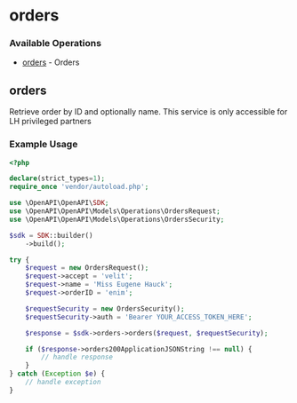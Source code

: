 # orders

### Available Operations

* [orders](#orders) - Orders

## orders

Retrieve order by ID and optionally name. This service is only accessible for LH privileged partners

### Example Usage

```php
<?php

declare(strict_types=1);
require_once 'vendor/autoload.php';

use \OpenAPI\OpenAPI\SDK;
use \OpenAPI\OpenAPI\Models\Operations\OrdersRequest;
use \OpenAPI\OpenAPI\Models\Operations\OrdersSecurity;

$sdk = SDK::builder()
    ->build();

try {
    $request = new OrdersRequest();
    $request->accept = 'velit';
    $request->name = 'Miss Eugene Hauck';
    $request->orderID = 'enim';

    $requestSecurity = new OrdersSecurity();
    $requestSecurity->auth = 'Bearer YOUR_ACCESS_TOKEN_HERE';

    $response = $sdk->orders->orders($request, $requestSecurity);

    if ($response->orders200ApplicationJSONString !== null) {
        // handle response
    }
} catch (Exception $e) {
    // handle exception
}
```
